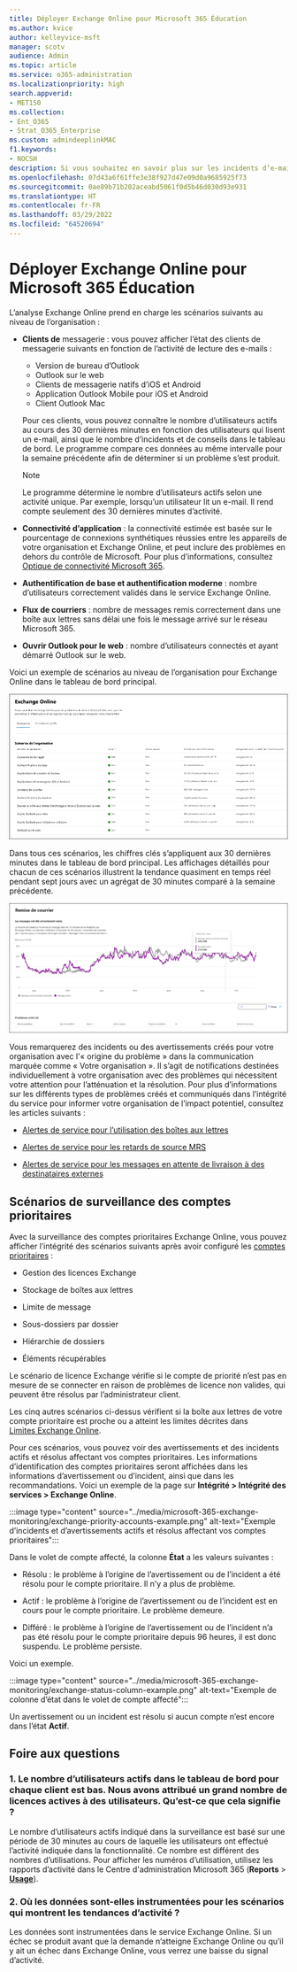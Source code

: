 ```yaml
---
title: Déployer Exchange Online pour Microsoft 365 Éducation
ms.author: kvice
author: kelleyvice-msft
manager: scotv
audience: Admin
ms.topic: article
ms.service: o365-administration
ms.localizationpriority: high
search.appverid:
- MET150
ms.collection:
- Ent_O365
- Strat_O365_Enterprise
ms.custom: admindeeplinkMAC
f1.keywords:
- NOCSH
description: Si vous souhaitez en savoir plus sur les incidents d’e-mail ou les conseils dans Microsoft 365, utilisez la surveillance d’Exchange Online.
ms.openlocfilehash: 07d43a6f61ffe3e38f927d47e09d0a9685925f73
ms.sourcegitcommit: 0ae89b71b202aceabd5061f0d5b46d030d93e931
ms.translationtype: HT
ms.contentlocale: fr-FR
ms.lasthandoff: 03/29/2022
ms.locfileid: "64520694"
---
```

# <a name="exchange-online-monitoring-for-microsoft-365"></a>Déployer Exchange Online pour Microsoft 365 Éducation

L’analyse Exchange Online prend en charge les scénarios suivants au niveau de l’organisation :

- **Clients de** messagerie : vous pouvez afficher l’état des clients de messagerie suivants en fonction de l’activité de lecture des e-mails :

  - Version de bureau d’Outlook
  - Outlook sur le web
  - Clients de messagerie natifs d’iOS et Android
  - Application Outlook Mobile pour iOS et Android
  - Client Outlook Mac

   Pour ces clients, vous pouvez connaître le nombre d’utilisateurs actifs au cours des 30 dernières minutes en fonction des utilisateurs qui lisent un e-mail, ainsi que le nombre d’incidents et de conseils dans le tableau de bord. Le programme compare ces données au même intervalle pour la semaine précédente afin de déterminer si un problème s’est produit.

   >[!Note]
   > Le programme détermine le nombre d’utilisateurs actifs selon une activité unique. Par exemple, lorsqu’un utilisateur lit un e-mail. Il rend compte seulement des 30 dernières minutes d’activité.

- **Connectivité d’application** : la connectivité estimée est basée sur le pourcentage de connexions synthétiques réussies entre les appareils de votre organisation et Exchange Online, et peut inclure des problèmes en dehors du contrôle de Microsoft. Pour plus d’informations, consultez [Optique de connectivité Microsoft 365](microsoft-365-connectivity-optics.md).

- **Authentification de base et authentification moderne** : nombre d’utilisateurs correctement validés dans le service Exchange Online.

- **Flux de courriers** : nombre de messages remis correctement dans une boîte aux lettres sans délai une fois le message arrivé sur le réseau Microsoft 365.

- **Ouvrir Outlook pour le web** : nombre d’utilisateurs connectés et ayant démarré Outlook sur le web.
  
Voici un exemple de scénarios au niveau de l’organisation pour Exchange Online dans le tableau de bord principal.

![Scénarios au niveau de l’organisation pour l’analyse Exchange Online.](../media/microsoft-365-exchange-monitoring/exchange-monitoring-org-scenarios.png)

Dans tous ces scénarios, les chiffres clés s’appliquent aux 30 dernières minutes dans le tableau de bord principal. Les affichages détaillés pour chacun de ces scénarios illustrent la tendance quasiment en temps réel pendant sept jours avec un agrégat de 30 minutes comparé à la semaine précédente.

![Exemple de surveillance de l’intégrité d’Exchange pour la remise du courrier.](../media/microsoft-365-exchange-monitoring/exchange-monitoring-scenario-example.png)

Vous remarquerez des incidents ou des avertissements créés pour votre organisation avec l'« origine du problème » dans la communication marquée comme « Votre organisation ». Il s’agit de notifications destinées individuellement à votre organisation avec des problèmes qui nécessitent votre attention pour l’atténuation et la résolution. Pour plus d’informations sur les différents types de problèmes créés et communiqués dans l’intégrité du service pour informer votre organisation de l’impact potentiel, consultez les articles suivants :

- [Alertes de service pour l’utilisation des boîtes aux lettres](microsoft-365-mailbox-utilization-service-alerts.md)

- [Alertes de service pour les retards de source MRS](microsoft-365-mrs-source-delays-service-alerts.md)

- [Alertes de service pour les messages en attente de livraison à des destinataires externes](microsoft-365-external-recipient-service-alerts.md)

## <a name="priority-accounts-monitoring-scenarios"></a>Scénarios de surveillance des comptes prioritaires

Avec la surveillance des comptes prioritaires Exchange Online, vous pouvez afficher l’intégrité des scénarios suivants après avoir configuré les [comptes prioritaires](/microsoft-365/admin/setup/priority-accounts) :

- Gestion des licences Exchange

- Stockage de boîtes aux lettres

- Limite de message

- Sous-dossiers par dossier

- Hiérarchie de dossiers

- Éléments récupérables

Le scénario de licence Exchange vérifie si le compte de priorité n’est pas en mesure de se connecter en raison de problèmes de licence non valides, qui peuvent être résolus par l’administrateur client.

Les cinq autres scénarios ci-dessus vérifient si la boîte aux lettres de votre compte prioritaire est proche ou a atteint les limites décrites dans [Limites Exchange Online](/office365/servicedescriptions/exchange-online-service-description/exchange-online-limits#mailbox-storage-limits).

Pour ces scénarios, vous pouvez voir des avertissements et des incidents actifs et résolus affectant vos comptes prioritaires. Les informations d’identification des comptes prioritaires seront affichées dans les informations d’avertissement ou d’incident, ainsi que dans les recommandations. Voici un exemple de la page sur **Intégrité > Intégrité des services > Exchange Online**.

:::image type="content" source="../media/microsoft-365-exchange-monitoring/exchange-priority-accounts-example.png" alt-text="Exemple d’incidents et d’avertissements actifs et résolus affectant vos comptes prioritaires":::

Dans le volet de compte affecté, la colonne **État** a les valeurs suivantes :

- Résolu : le problème à l’origine de l’avertissement ou de l’incident a été résolu pour le compte prioritaire. Il n’y a plus de problème. 

- Actif : le problème à l’origine de l’avertissement ou de l’incident est en cours pour le compte prioritaire. Le problème demeure. 

- Différé : le problème à l’origine de l’avertissement ou de l’incident n’a pas été résolu pour le compte prioritaire depuis 96 heures, il est donc suspendu. Le problème persiste. 

Voici un exemple.

:::image type="content" source="../media/microsoft-365-exchange-monitoring/exchange-status-column-example.png" alt-text="Exemple de colonne d’état dans le volet de compte affecté":::

Un avertissement ou un incident est résolu si aucun compte n’est encore dans l’état **Actif**.

## <a name="frequently-asked-questions"></a>Foire aux questions

### <a name="1-the-active-user-count-in-the-dashboard-for-each-client-appears-to-be-low-we-have-a-lot-of-active-licenses-assigned-to-users-what-does-this-mean"></a>1. Le nombre d’utilisateurs actifs dans le tableau de bord pour chaque client est bas. Nous avons attribué un grand nombre de licences actives à des utilisateurs. Qu’est-ce que cela signifie ?

Le nombre d’utilisateurs actifs indiqué dans la surveillance est basé sur une période de 30 minutes au cours de laquelle les utilisateurs ont effectué l’activité indiquée dans la fonctionnalité. Ce nombre est différent des nombres d’utilisations. Pour afficher les numéros d’utilisation, utilisez les rapports d’activité dans le Centre d'administration Microsoft 365 (**Reports**  >  <a href="https://go.microsoft.com/fwlink/p/?linkid=2074756" target="_blank">**Usage**</a>).

### <a name="2-where-is-the-data-instrumented-for-the-scenarios-that-show-activity-trends"></a>2. Où les données sont-elles instrumentées pour les scénarios qui montrent les tendances d’activité ?

Les données sont instrumentées dans le service Exchange Online. Si un échec se produit avant que la demande n’atteigne Exchange Online ou qu’il y ait un échec dans Exchange Online, vous verrez une baisse du signal d’activité.

